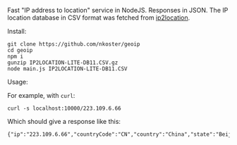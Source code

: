 Fast "IP address to location" service in NodeJS.
Responses in JSON.
The IP location database in CSV format was fetched from [ip2location](http://lite.ip2location.com).

Install:

```
git clone https://github.com/nkoster/geoip
cd geoip
npm i
gunzip IP2LOCATION-LITE-DB11.CSV.gz
node main.js IP2LOCATION-LITE-DB11.CSV
```

Usage:

For example, with ```curl```:
```
curl -s localhost:10000/223.109.6.66
```
Which should give a response like this:
```
{"ip":"223.109.6.66","countryCode":"CN","country":"China","state":"Beijing","city":"Beijing"}
```
